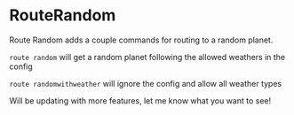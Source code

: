 # RouteRandom

Route Random adds a couple commands for routing to a random planet.

`route random` will get a random planet following the allowed weathers in the config

`route randomwithweather` will ignore the config and allow all weather types

Will be updating with more features, let me know what you want to see!
